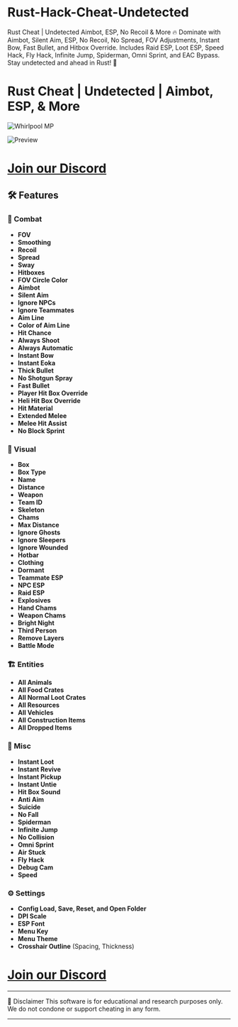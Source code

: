 # Rust-Hack-Cheat-Undetected

Rust Cheat | Undetected Aimbot, ESP, No Recoil &amp; More 🔥 Dominate with Aimbot, Silent Aim, ESP, No Recoil, No Spread, FOV Adjustments, Instant Bow, Fast Bullet, and Hitbox Override. Includes Raid ESP, Loot ESP, Speed Hack, Fly Hack, Infinite Jump, Spiderman, Omni Sprint, and EAC Bypass. Stay undetected and ahead in Rust! 🚀

# Rust Cheat | Undetected | Aimbot, ESP, & More

![Whirlpool MP](https://cdn.discordapp.com/attachments/978814793072906291/1351933201840341115/Screenshot_2025-03-19_at_10.59.36_AM.png?ex=67dc2d69&is=67dadbe9&hm=ba8cc4d3189d216c7aeb57af97b2764b78a76220200bcea4a9207545422d7884&)

![Preview](https://raw.githubusercontent.com/Whirlpool0011/Rust-Hack/main/giphy.gif)

# [Join our Discord](https://discord.gg/TZWqWdeTm8)

## 🛠️ Features

### 🔫 Combat
- **FOV**
- **Smoothing**
- **Recoil**
- **Spread**
- **Sway**
- **Hitboxes**
- **FOV Circle Color**
- **Aimbot**
- **Silent Aim**
- **Ignore NPCs**
- **Ignore Teammates**
- **Aim Line**
- **Color of Aim Line**
- **Hit Chance**
- **Always Shoot**
- **Always Automatic**
- **Instant Bow**
- **Instant Eoka**
- **Thick Bullet**
- **No Shotgun Spray**
- **Fast Bullet**
- **Player Hit Box Override**
- **Heli Hit Box Override**
- **Hit Material**
- **Extended Melee**
- **Melee Hit Assist**
- **No Block Sprint**

### 👀 Visual
- **Box**
- **Box Type**
- **Name**
- **Distance**
- **Weapon**
- **Team ID**
- **Skeleton**
- **Chams**
- **Max Distance**
- **Ignore Ghosts**
- **Ignore Sleepers**
- **Ignore Wounded**
- **Hotbar**
- **Clothing**
- **Dormant**
- **Teammate ESP**
- **NPC ESP**
- **Raid ESP**
- **Explosives**
- **Hand Chams**
- **Weapon Chams**
- **Bright Night**
- **Third Person**
- **Remove Layers**
- **Battle Mode**

### 🏗️ Entities
- **All Animals**
- **All Food Crates**
- **All Normal Loot Crates**
- **All Resources**
- **All Vehicles**
- **All Construction Items**
- **All Dropped Items**

### 🔄 Misc
- **Instant Loot**
- **Instant Revive**
- **Instant Pickup**
- **Instant Untie**
- **Hit Box Sound**
- **Anti Aim**
- **Suicide**
- **No Fall**
- **Spiderman**
- **Infinite Jump**
- **No Collision**
- **Omni Sprint**
- **Air Stuck**
- **Fly Hack**
- **Debug Cam**
- **Speed**

### ⚙️ Settings
- **Config Load, Save, Reset, and Open Folder**
- **DPI Scale**
- **ESP Font**
- **Menu Key**
- **Menu Theme**
- **Crosshair Outline** (Spacing, Thickness)

# [Join our Discord](https://discord.gg/TZWqWdeTm8)

---

🚀 Disclaimer
This software is for educational and research purposes only. We do not condone or support cheating in any form.

---

